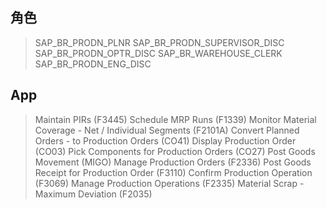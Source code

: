 ## 角色
> SAP_BR_PRODN_PLNR
> SAP_BR_PRODN_SUPERVISOR_DISC
> SAP_BR_PRODN_OPTR_DISC
> SAP_BR_WAREHOUSE_CLERK
> SAP_BR_PRODN_ENG_DISC
## App
> Maintain PIRs (F3445)
> Schedule MRP Runs (F1339)
> Monitor Material Coverage - Net / Individual Segments (F2101A)
> Convert Planned Orders - to Production Orders (CO41)
> Display Production Order (CO03)
> Pick Components for Production Orders (CO27)
> Post Goods Movement (MIGO)
> Manage Production Orders (F2336)
> Post Goods Receipt for Production Order (F3110)
> Confirm Production Operation (F3069)
> Manage Production Operations (F2335)
> Material Scrap - Maximum Deviation (F2035)